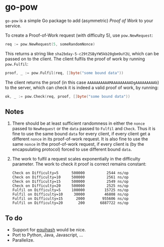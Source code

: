 go-pow
======

`go-pow` is a simple Go package to add (asymmetric) *Proof of Work* to your service.

To create a Proof-of-Work request (with difficulty 5), use `pow.NewRequest`:

```go
req := pow.NewRequest(5, someRandomNonce)
```

This returns a string like `sha2bday-5-c29tZSByYW5kb20gbm9uY2U`,
which can be passed on to the client.
The client fulfils the proof of work by running `pow.Fulfil`:

```go
proof, _ := pow.Fulfil(req, []byte("some bound data"))
```

The client returns the proof (in this case  `AAAAAAAAAAMAAAAAAAAADgAAAAAAAAAb`)
to the server, which can check it is indeed a valid proof of work, by running:


```	go
ok, _ := pow.Check(req, proof, []byte("some bound data"))
```

Notes
-----
1. There should be at least sufficient randomness in either the `nonce` passed to
   `NewRequest` or the `data` passed to `Fulfil` and `Check`.
   Thus it is fine to use the same bound `data` for every client, if every client
   get a different `nonce` in its proof-of-work request.
   It is also fine to use the same `nonce` in the proof-of-work request,
   if every client is (by the encapsulating protocol) forced to use
   different bound `data`.
2. The work to fulfil a request scales exponentially in the difficulty parameter.
   The work to check it proof is correct remains constant:

   ```
   Check on Difficulty=5  	  500000	      2544 ns/op
   Check on Difficulty=10 	  500000	      2561 ns/op
   Check on Difficulty=15 	  500000	      2549 ns/op
   Check on Difficulty=20 	  500000	      2525 ns/op
   Fulfil on Difficulty=5  	  100000	     15725 ns/op
   Fulfil on Difficulty=10 	   30000	     46808 ns/op
   Fulfil on Difficulty=15 	    2000	    955606 ns/op
   Fulfil on Difficulty=20 	     200	   6887722 ns/op
   ```

To do
-----

 - Support for [equihash](https://www.cryptolux.org/index.php/Equihash) would be nice.
 - Port to Python, Java, Javascript, ...
 - Parallelize.

